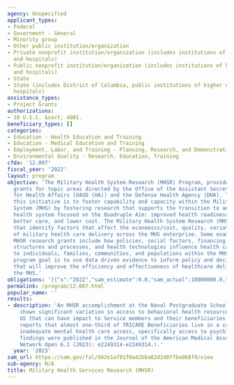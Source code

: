 ```yaml
---
agency: Unspecified
applicant_types:
- Federal
- Government - General
- Minority group
- Other public institution/organization
- Private nonprofit institution/organization (includes institutions of higher education
  and hospitals)
- Public nonprofit institution/organization (includes institutions of higher education
  and hospitals)
- State
- State (includes District of Columbia, public institutions of higher education and
  hospitals)
assistance_types:
- Project Grants
authorizations:
- 10 U.S.C. &sect; 4001.
beneficiary_types: []
categories:
- Education - Health Education and Training
- Education - Medical Education and Training
- Employment, Labor, and Training - Planning, Research, and Demonstration
- Environmental Quality - Research, Education, Training
cfda: '12.007'
fiscal_year: '2022'
layout: program
objective: 'The Military Health System Research (MHSR) Program, provides intramural
  grants for topic areas directed by the Office of the Assistant Secretary of Defense
  for Health Affairs (OASD (HA)) and the Defense Health Agency (DHA). The intent of
  this initiative is to foster capability and capacity within the Military Health
  System (MHS) by fostering research that supports the transition to an integrated
  health system focused on the Quadruple Aim: improved health readiness, better health,
  better care, and lower cost. The Military Health System Research (MHSR) funds studies
  that identify factors that affect the economics/cost, quality, variation and outcomes
  of military health care delivery across the MHS enterprise. Some examples of applicable
  MHSR research grants include how policies, social factors, financing systems, organizational
  structures and processes, and health technologies influence health care delivery
  to individuals, families, communities, and populations within the MHS. The MHSR
  program goal is to use data driven evidence to inform policy and decision making
  that will improve the efficiency and effectiveness of healthcare delivery within
  the MHS.'
obligations: '[{"x":"2022","sam_estimate":0.0,"sam_actual":10000000.0,"usa_spending_actual":0.0},{"x":"2023","sam_estimate":10000000.0,"sam_actual":0.0,"usa_spending_actual":0.0},{"x":"2024","sam_estimate":10000000.0,"sam_actual":0.0,"usa_spending_actual":0.0}]'
permalink: /program/12.007.html
popular_name: ''
results:
- description: 'An MHSR accomplishment at the Naval Postgraduate School (NPS) has
    shown significant variation in access to behavioral health resources across the
    US that can have impact to Service members and their beneficiaries. The NPS study
    reports that almost one-third of TRICARE Beneficiaries live in a community with
    inadequate mental health care access, specifically access to psychiatrists. Study
    findings were published in the Journal of the American Medical Association (JAMA
    Network Open 6.1 (2023): e2249314-e2249314.).'
  year: '2023'
sam_url: https://sam.gov/fal/d42e1af01f0a42bba82d1d8ffbe068f9/view
sub-agency: N/A
title: Military Health Services Research (MHSR)
---
```

